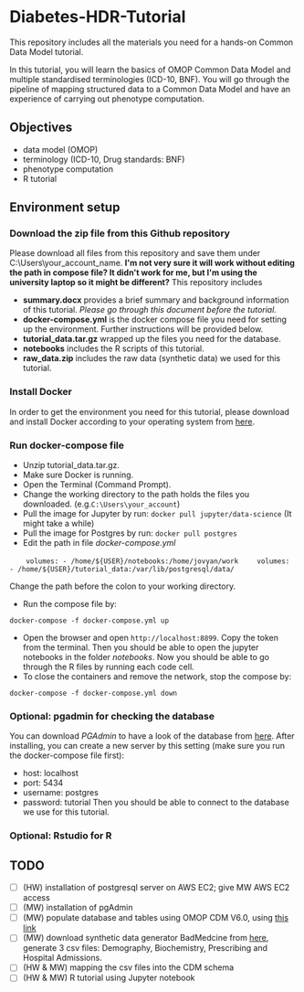# Diabetes-HDR-Tutorial
This repository includes all the materials you need for a hands-on Common Data Model tutorial. 

In this tutorial, you will learn the basics of OMOP Common Data Model and multiple standardised terminologies (ICD-10, BNF). You will go through the pipeline of mapping structured data to a Common Data Model and have an experience of carrying out phenotype computation.

## Objectives
- data model (OMOP)
- terminology (ICD-10, Drug standards: BNF)
- phenotype computation
- R tutorial

## Environment setup
### Download the zip file from this Github repository
Please download all files from this repository and save them under C:\Users\your_account_name. **I'm not very sure it will work without editing the path in compose file? It didn't work for me, but I'm using the university laptop so it might be different?**
This repository includes
- **summary.docx** provides a brief summary and background information of this tutorial. *Please go through this document before the tutorial.*
- **docker-compose.yml** is the docker compose file you need for setting up the environment. Further instructions will be provided below.
- **tutorial_data.tar.gz** wrapped up the files you need for the database.
- **notebooks** includes the R scripts of this tutorial.
- **raw_data.zip** includes the raw data (synthetic data) we used for this tutorial.

### Install Docker
In order to get the environment you need for this tutorial, please download and install Docker according to your operating system from [here](https://docs.docker.com/get-docker/).

### Run docker-compose file
- Unzip tutorial_data.tar.gz.
- Make sure Docker is running.
- Open the Terminal (Command Prompt).
- Change the working directory to the path holds the files you downloaded. (e.g.`C:\Users\your_account`)
- Pull the image for Jupyter by run: `docker pull jupyter/data-science` (It might take a while)
- Pull the image for Postgres by run: `docker pull postgres`
- Edit the path in file *docker-compose.yml*

`    volumes:
     - /home/${USER}/notebooks:/home/jovyan/work`
`    volumes:
     - /home/${USER}/tutorial_data:/var/lib/postgresql/data/`

Change the path before the colon to your working directory.
- Run the compose file by:

`docker-compose -f docker-compose.yml up`
- Open the browser and open `http://localhost:8899`. Copy the token from the terminal. Then you should be able to open the jupyter notebooks in the folder *notebooks*.
Now you should be able to go through the R files by running each code cell.
- To close the containers and remove the network, stop the compose by:

`docker-compose -f docker-compose.yml down`

### Optional: pgadmin for checking the database
You can download *PGAdmin* to have a look of the database from [here](https://www.pgadmin.org/download/). After installing, you can create a new server by this setting (make sure you run the docker-compose file first):
- host: localhost
- port: 5434
- username: postgres
- password: tutorial
Then you should be able to connect to the database we use for this tutorial.

### Optional: Rstudio for R


## TODO
- [ ] (HW) installation of postgresql server on AWS EC2; give MW AWS EC2 access
- [ ] (MW) installation of pgAdmin 
- [ ] (MW) populate database and tables using OMOP CDM V6.0, using [this link](https://github.com/OHDSI/CommonDataModel/tree/master/PostgreSQL)
- [ ] (MW) download synthetic data generator BadMedcine from  [here](https://github.com/HicServices/BadMedicine), generate 3 csv files: Demography, Biochemistry, Prescribing and Hospital Admissions.
- [ ] (HW & MW) mapping the csv files into the CDM schema
- [ ] (HW & MW) R tutorial using Jupyter notebook
